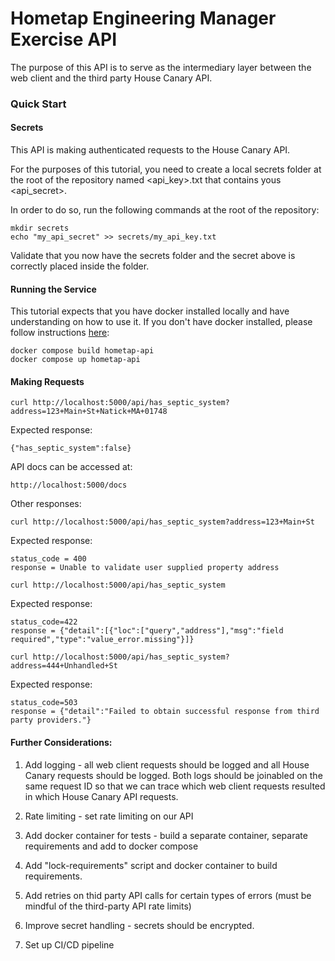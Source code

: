 # Hometap Engineering Manager Exercise API 

The purpose of this API is to serve as the intermediary layer between the web client and the third party House Canary API. 

### Quick Start 

#### Secrets
This API is making authenticated requests to the House Canary API. 

For the purposes of this tutorial, you need to create a local secrets folder at the root
of the repository named <api_key>.txt that contains yous <api_secret>.

In order to do so, run the following commands at the root of the repository:

```
mkdir secrets
echo "my_api_secret" >> secrets/my_api_key.txt
```

Validate that you now have the secrets folder and the secret above is correctly placed inside the folder. 

#### Running the Service

This tutorial expects that you have docker installed locally and have understanding on how to use it. If you don't have docker installed, please follow instructions [here](https://docs.docker.com/engine/install): 

```
docker compose build hometap-api
docker compose up hometap-api
```

#### Making Requests

```
curl http://localhost:5000/api/has_septic_system?address=123+Main+St+Natick+MA+01748
```

Expected response:

```
{"has_septic_system":false}
```

API docs can be accessed at:

```
http://localhost:5000/docs
```

Other responses:

```
curl http://localhost:5000/api/has_septic_system?address=123+Main+St
```

Expected response:

```
status_code = 400
response = Unable to validate user supplied property address
```

```
curl http://localhost:5000/api/has_septic_system
```
Expected response:

```
status_code=422
response = {"detail":[{"loc":["query","address"],"msg":"field required","type":"value_error.missing"}]}
```

```
curl http://localhost:5000/api/has_septic_system?address=444+Unhandled+St
```
Expected response:

```
status_code=503
response = {"detail":"Failed to obtain successful response from third party providers."}
```

#### Further Considerations: 

1. Add logging - all web client requests should be logged and all House Canary requests should be logged. Both logs should 
be joinabled on the same request ID so that we can trace which web client requests resulted in which House Canary API requests. 

2. Rate limiting - set rate limiting on our API

3. Add docker container for tests - build a separate container, separate requirements and add to docker compose

4. Add "lock-requirements" script and docker container to build requirements. 

5. Add retries on thid party API calls for certain types of errors (must be mindful of the third-party API rate limits)

6. Improve secret handling - secrets should be encrypted. 

7. Set up CI/CD pipeline


